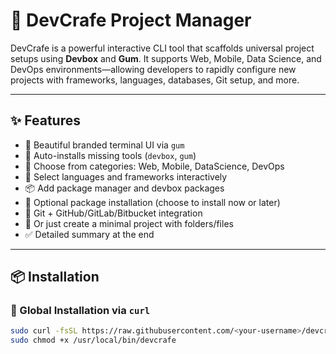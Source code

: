 # 🚀 DevCrafe Project Manager

DevCrafe is a powerful interactive CLI tool that scaffolds universal project setups using **Devbox** and **Gum**. It supports Web, Mobile, Data Science, and DevOps environments—allowing developers to rapidly configure new projects with frameworks, languages, databases, Git setup, and more.

---

## ✨ Features

- 🧢 Beautiful branded terminal UI via `gum`
- 🔧 Auto-installs missing tools (`devbox`, `gum`)
- 🔀 Choose from categories: Web, Mobile, DataScience, DevOps
- 🧠 Select languages and frameworks interactively
- 📦 Add package manager and devbox packages
- 🔌 Optional package installation (choose to install now or later)
- 🐙 Git + GitHub/GitLab/Bitbucket integration
- 📁 Or just create a minimal project with folders/files
- ✅ Detailed summary at the end

---

## 📦 Installation

### 🔧 Global Installation via `curl`

```bash
sudo curl -fsSL https://raw.githubusercontent.com/<your-username>/devcrafe/main/devcrafe.sh -o /usr/local/bin/devcrafe
sudo chmod +x /usr/local/bin/devcrafe
